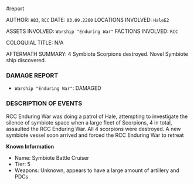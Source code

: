 #report

AUTHOR: `H83`, `RCC`
DATE: `03.09.2200`
LOCATIONS INVOLVED: `HaleE2`

ASSETS INVOLVED: `Warship "Enduring War"`
FACTIONS INVOLVED: `RCC`

COLOQUIAL TITLE: N/A

AFTERMATH SUMMARY: 4 Symbiote Scorpions destroyed. Novel Symbiote ship discovered.

### DAMAGE REPORT
- `Warship "Enduring War"`: DAMAGED
### DESCRIPTION OF EVENTS
RCC Enduring War was doing a patrol of Hale, attempting to investigate the silence of symbiote space when a large fleet of Scorpions, 4 in total, assaulted the RCC Enduring War. All 4 scorpions were destroyed. A new symbiote vessel soon arrived and forced the RCC Enduring War to retreat

**Known Information** 
- Name: Symbiote Battle Cruiser
- Tier: 5 
- Weapons: Unknown, appears to have a large amount of artillery and PDCs